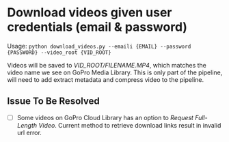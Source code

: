 # Download videos given user credentials (email & password)
Usage: `python download_videos.py --emaili {EMAIL} --password {PASSWORD} --video_root {VID_ROOT}`

Videos will be saved to *VID_ROOT/FILENAME.MP4*, which matches the video name we see on GoPro Media Library. This is only part of the pipeline, will need to add extract metadata and compress video to the pipeline.

## Issue To Be Resolved
- [ ] Some videos on GoPro Cloud Library has an option to *Request Full-Length Video*. Current method to retrieve download links result in invalid url error.
